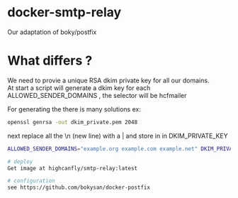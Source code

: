 # docker-smtp-relay
Our adaptation of boky/postfix

# What differs ?
We need to provie a unique RSA dkim private key for all our domains.  
At start a script will generate a dkim key for each ALLOWED_SENDER_DOMAINS , the selector will be hcfmailer
  
For generating the there is many solutions ex:  
```sh
openssl genrsa -out dkim_private.pem 2048
```
next replace all the \n (new line) with a |  and store in in DKIM_PRIVATE_KEY  
```sh
ALLOWED_SENDER_DOMAINS="example.org example.com example.net" DKIM_PRIVATE_KEY="-----BEGIN PRIVATE KEY-----|MIIEvQIBADANBgkqhkiG9w0BAQEFAASCBKcwggSjAgEAAoIBAQC6VtJoI7dkG9Pl|QkKPQKbVQ7g0+FiQEnNoHU0=|-----END PRIVATE KEY-----" docker run -e DKIM_PRIVATE_KEY -e highcanfly/smtp-relay:latest

# deploy
Get image at highcanfly/smtp-relay:latest

# configuration
see https://github.com/bokysan/docker-postfix